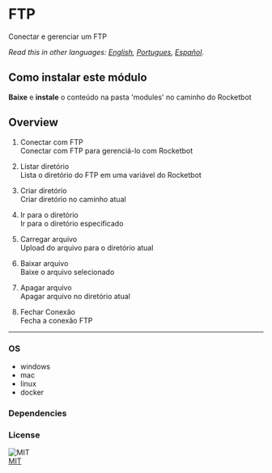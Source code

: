 # FTP
  
Conectar e gerenciar um FTP

*Read this in other languages: [English](README.md), [Portugues](README.pr.md), [Español](README.es.md).*

## Como instalar este módulo
  
__Baixe__ e __instale__ o conteúdo na pasta 'modules' no caminho do Rocketbot  



## Overview


1. Conectar com FTP  
Conectar com FTP para gerenciá-lo com Rocketbot

2. Listar diretório  
Lista o diretório do FTP em uma variável do Rocketbot

3. Criar diretório  
Criar diretório no caminho atual

4. Ir para o diretório  
Ir para o diretório especificado

5. Carregar arquivo  
Upload do arquivo para o diretório atual

6. Baixar arquivo  
Baixe o arquivo selecionado

7. Apagar arquivo  
Apagar arquivo no diretório atual

8. Fechar Conexão  
Fecha a conexão FTP  




----
### OS

- windows
- mac
- linux
- docker

### Dependencies

### License
  
![MIT](https://camo.githubusercontent.com/107590fac8cbd65071396bb4d04040f76cde5bde/687474703a2f2f696d672e736869656c64732e696f2f3a6c6963656e73652d6d69742d626c75652e7376673f7374796c653d666c61742d737175617265)  
[MIT](http://opensource.org/licenses/mit-license.ph)